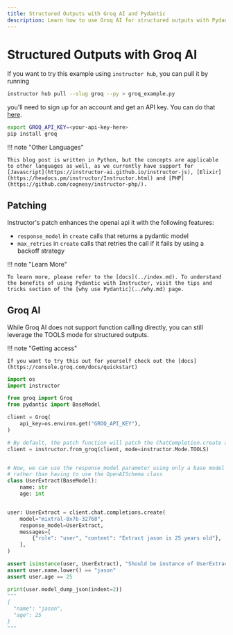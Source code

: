 ```yaml
---
title: Structured Outputs with Groq AI and Pydantic
description: Learn how to use Groq AI for structured outputs with Pydantic in Python and enhance API interactions.
---
```


# Structured Outputs with Groq AI

If you want to try this example using `instructor hub`, you can pull it by running

```bash
instructor hub pull --slug groq --py > groq_example.py
```

you'll need to sign up for an account and get an API key. You can do that [here](https://console.groq.com/docs/quickstart).

```bash
export GROQ_API_KEY=<your-api-key-here>
pip install groq
```

!!! note "Other Languages"

    This blog post is written in Python, but the concepts are applicable to other languages as well, as we currently have support for [Javascript](https://instructor-ai.github.io/instructor-js), [Elixir](https://hexdocs.pm/instructor/Instructor.html) and [PHP](https://github.com/cognesy/instructor-php/).

<!-- more -->

## Patching

Instructor's patch enhances the openai api it with the following features:

- `response_model` in `create` calls that returns a pydantic model
- `max_retries` in `create` calls that retries the call if it fails by using a backoff strategy

!!! note "Learn More"

    To learn more, please refer to the [docs](../index.md). To understand the benefits of using Pydantic with Instructor, visit the tips and tricks section of the [why use Pydantic](../why.md) page.

## Groq AI

While Groq AI does not support function calling directly, you can still leverage the TOOLS mode for structured outputs.

!!! note "Getting access"

    If you want to try this out for yourself check out the [docs](https://console.groq.com/docs/quickstart)


```python
import os
import instructor

from groq import Groq
from pydantic import BaseModel

client = Groq(
    api_key=os.environ.get("GROQ_API_KEY"),
)

# By default, the patch function will patch the ChatCompletion.create and ChatCompletion.create methods to support the response_model parameter
client = instructor.from_groq(client, mode=instructor.Mode.TOOLS)


# Now, we can use the response_model parameter using only a base model
# rather than having to use the OpenAISchema class
class UserExtract(BaseModel):
    name: str
    age: int


user: UserExtract = client.chat.completions.create(
    model="mixtral-8x7b-32768",
    response_model=UserExtract,
    messages=[
        {"role": "user", "content": "Extract jason is 25 years old"},
    ],
)

assert isinstance(user, UserExtract), "Should be instance of UserExtract"
assert user.name.lower() == "jason"
assert user.age == 25

print(user.model_dump_json(indent=2))
"""
{
  "name": "jason",
  "age": 25
}
"""
```
